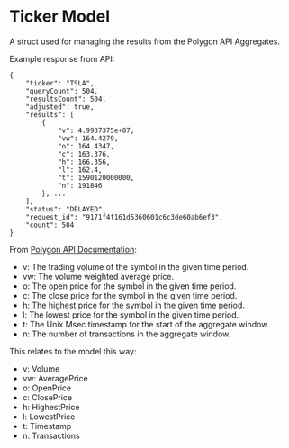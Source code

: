 # Ticker Model

A struct used for managing the results from the Polygon API Aggregates.

Example response from API:
```
{
    "ticker": "TSLA",
    "queryCount": 504,
    "resultsCount": 504,
    "adjusted": true,
    "results": [
        {
            "v": 4.9937375e+07,
            "vw": 164.4279,
            "o": 164.4347,
            "c": 163.376,
            "h": 166.356,
            "l": 162.4,
            "t": 1590120000000,
            "n": 191846
        }, ...
    ],
    "status": "DELAYED",
    "request_id": "9171f4f161d5360601c6c3de60ab6ef3",
    "count": 504
}
```

From [Polygon API Documentation](https://polygon.io/docs/stocks/get_v2_aggs_ticker__stocksticker__range__multiplier___timespan___from___to):
- v: The trading volume of the symbol in the given time period.
- vw: The volume weighted average price.
- o: The open price for the symbol in the given time period.
- c: The close price for the symbol in the given time period.
- h: The highest price for the symbol in the given time period.
- l: The lowest price for the symbol in the given time period.
- t: The Unix Msec timestamp for the start of the aggregate window.
- n: The number of transactions in the aggregate window.

This relates to the model this way:
- v: Volume
- vw: AveragePrice
- o: OpenPrice
- c: ClosePrice
- h: HighestPrice
- l: LowestPrice
- t: Timestamp
- n: Transactions